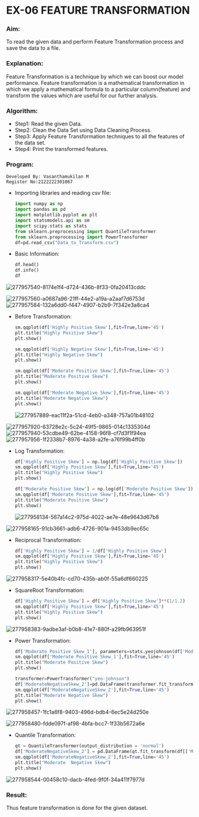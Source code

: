 # EX-06 FEATURE TRANSFORMATION
### Aim:
To read the given data and perform Feature Transformation process and save the data to a file.
### Explanation:
Feature Transformation is a technique by which we can boost our model performance. Feature transformation is a mathematical transformation in which we apply a mathematical formula to a particular column(feature) and transform the values which are useful for our further analysis.
### Algorithm:
- Step1: Read the given Data.
- Step2: Clean the Data Set using Data Cleaning Process.
- Step3: Apply Feature Transformation techniques to all the features of the data set.
- Step4: Print the transformed features.
### Program:
```
Developed By: Vasanthamukilan M
Register No:2122222301067
```
- Importing libraries and reading csv file:
  ```Python
  import numpy as np
  import pandas as pd
  import matplotlib.pyplot as plt
  import statsmodels.api as sm
  import scipy.stats as stats
  from sklearn.preprocessing import QuantileTransformer
  from sklearn.preprocessing import PowerTransformer
  df=pd.read_csv("Data_to_Transform.csv")
  ```
- Basic Information:
  ```Python
  df.head()
  df.info()
  df
  ```
![277957540-8174e1f4-d724-436b-8f33-0fa20413cddc](https://github.com/KRISHNARAJ-D/ODD2023-Datascience-Ex06/assets/119559695/c4357491-04c7-4608-a958-112237c2433d)

![277957560-a0687a96-21ff-44e2-a19a-a2aaf7d6753d](https://github.com/KRISHNARAJ-D/ODD2023-Datascience-Ex06/assets/119559695/056d7173-d2dc-4a85-b178-1e207091cdb2)
![277957584-132a6dd0-f447-4907-b2b9-7f342e3a8ca4](https://github.com/KRISHNARAJ-D/ODD2023-Datascience-Ex06/assets/119559695/28b2c495-8b37-4a7e-a9ef-c14ada3361c1)

- Before Transformation:
  ```Python
  sm.qqplot(df['Highly Positive Skew'],fit=True,line='45')
  plt.title("Highly Positive Skew")
  plt.show()

  sm.qqplot(df['Highly Negative Skew'],fit=True,line='45')
  plt.title("Highly Negative Skew")
  plt.show()

  sm.qqplot(df['Moderate Positive Skew'],fit=True,line='45')
  plt.title("Moderate Positive Skew")
  plt.show()

  sm.qqplot(df['Moderate Negative Skew'],fit=True,line='45')
  plt.title("Moderate Negative Skew")
  plt.show()
  ```
  ![277957889-eac11f2a-51cd-4eb0-a348-757a01b48102](https://github.com/KRISHNARAJ-D/ODD2023-Datascience-Ex06/assets/119559695/3a8df91c-cd00-43f6-a7ef-a767ae36a256)

![277957920-63728e2c-5c24-49f5-9865-014c1335304d](https://github.com/KRISHNARAJ-D/ODD2023-Datascience-Ex06/assets/119559695/f362af6c-caf7-420d-8fd7-76e2293b2871)
![277957940-53cdbe49-62be-4158-96f8-cf7d3f1f94ea](https://github.com/KRISHNARAJ-D/ODD2023-Datascience-Ex06/assets/119559695/ca5e2c05-e172-42a0-b896-f95cf47186d8)
![277957956-1f2338b7-8976-4a38-a2fe-a76f99b4ff0b](https://github.com/KRISHNARAJ-D/ODD2023-Datascience-Ex06/assets/119559695/d0263769-611d-4e32-b02e-678f2b1888d6)


- Log Transformation:
  ```Python
  df['Highly Positive Skew'] = np.log(df['Highly Positive Skew'])
  sm.qqplot(df['Highly Positive Skew'],fit=True,line='45')
  plt.title("Highly Positive Skew")
  plt.show()
  
  df['Moderate Positive Skew'] = np.log(df['Moderate Positive Skew'])
  sm.qqplot(df['Moderate Positive Skew'],fit=True,line='45')
  plt.title("Moderate Positive Skew")
  plt.show()
  ```
  ![277958134-567a14c2-975d-4022-ae7e-48e9643d67b8](https://github.com/KRISHNARAJ-D/ODD2023-Datascience-Ex06/assets/119559695/410478dd-f7f7-4ce8-be0e-e1639b4a7822)

![277958165-91cb3661-adb6-4726-901a-9453db9ec65c](https://github.com/KRISHNARAJ-D/ODD2023-Datascience-Ex06/assets/119559695/2d6c85c4-768f-402d-828a-3ad3bfed92ca)


- Reciprocal Transformation:
  ```Python
  df['Highly Positive Skew'] = 1/df['Highly Positive Skew']
  sm.qqplot(df['Highly Positive Skew'],fit=True,line='45')
  plt.title("Highly Positive Skew")
  plt.show()
  ```
![277958317-5e40b4fc-cd70-435b-ab0f-55a6df660225](https://github.com/KRISHNARAJ-D/ODD2023-Datascience-Ex06/assets/119559695/6408c451-246d-45b7-a937-1552db90bbc0)


- SquareRoot Transformation:
  ```Python
  df['Highly Positive Skew'] = df['Highly Positive Skew']**(1/1.2)
  sm.qqplot(df['Highly Positive Skew'],fit=True,line='45')
  plt.title("Highly Positive Skew")
  plt.show()
  ```

![277958383-9adbe3af-b0b8-41e7-880f-a29fb963951f](https://github.com/KRISHNARAJ-D/ODD2023-Datascience-Ex06/assets/119559695/1de7c66e-2a16-4d53-8e80-fa8c6b18c8ec)

- Power Transformation:
  ```Python
  df['Moderate Positive Skew_1'], parameters=stats.yeojohnson(df['Moderate Positive Skew'])
  sm.qqplot(df['Moderate Positive Skew_1'],fit=True,line='45')
  plt.title("Moderate Positive Skew")
  plt.show()

  transformer=PowerTransformer("yeo-johnson")
  df['ModerateNegativeSkew_2']=pd.DataFrame(transformer.fit_transform(df[['Moderate Negative Skew']]))
  sm.qqplot(df['ModerateNegativeSkew_2'],fit=True,line='45')
  plt.title("Moderate Negative Skew")
  plt.show()
  ```
 ![277958457-1fc1a6f8-9403-496d-bdb4-6ec5e24d250e](https://github.com/KRISHNARAJ-D/ODD2023-Datascience-Ex06/assets/119559695/046ab531-9f77-4aa4-ae74-f7b3b97d44e8)


![277958480-fdde097f-af98-4bfa-bcc7-1f33b5672a6e](https://github.com/KRISHNARAJ-D/ODD2023-Datascience-Ex06/assets/119559695/6a646196-555a-498a-b31b-b4017a3ca7be)

  
- Quantile Transformation:
  ```Python
  qt = QuantileTransformer(output_distribution = 'normal')
  df['ModerateNegativeSkew_2'] = pd.DataFrame(qt.fit_transform(df[['Moderate Negative Skew']]))
  sm.qqplot(df['ModerateNegativeSkew_2'],fit=True,line='45')
  plt.title("Moderate  Negative Skew")
  plt.show()
  ```
![277958544-00458c10-dacb-4fed-9f0f-34a411f7977d](https://github.com/KRISHNARAJ-D/ODD2023-Datascience-Ex06/assets/119559695/3321ee2f-7fc2-4812-8aea-74659a02752a)

### Result:  
Thus feature transformation is done for the given dataset.
